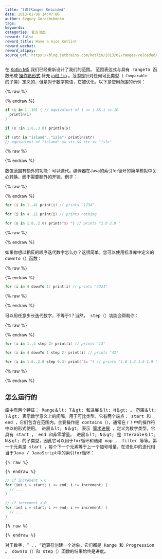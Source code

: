 ```yaml
---
title: "[译]Ranges Reloaded"
date: 2013-02-06 14:47:00
author: Evgeny Gerashchenko
tags:
keywords:
categories: 官方动态
reward: false
reward_title: Have a nice Kotlin!
reward_wechat:
reward_alipay:
source_url: https://blog.jetbrains.com/kotlin/2013/02/ranges-reloaded/
---
```


在 [Kotlin M5](http://blog.jetbrains.com/kotlin/2013/02/kotlin-m5-is-out/) 我们已经重新设计了我们的范围。<span id =“more-855”> </span>
范围表达式与具有<tt> rangeTo </tt>函数形成 [操作员形式](http://confluence.jetbrains.com/display/Kotlin/Operator+overloading#Operatoroverloading-Binaryoperations) 补充 [in和！in](http://confluence.jetbrains.com/display/Kotlin/Operator+overloading#Operatoroverloading-in) 。范围是针对任何可比类型（<code> Comparable </code>的子类）定义的，但是对于数字原语，它被优化。以下是使用范围的示例：

{% raw %}
<p></p>
{% endraw %}

```kotlin
if (i in 1..10) { // equivalent of 1 <= i && i <= 10
  println(i)
}
 
if (x !in 1.0..3.0) println(x)
 
if (str in "island".."isle") println(str)
// equivalent of "island" <= str && str <= "isle"
```

{% raw %}
<p></p>
{% endraw %}

数值范围有额外的功能：可以迭代。编译器在Java的索引for循环的简单模拟中关心转换，而不需要额外的开销。例子：

{% raw %}
<p></p>
{% endraw %}

```kotlin
for (i in 1..4) print(i) // prints "1234"  
 
for (i in 4..1) print(i) // prints nothing
 
for (x in 1.0..2.0) print("$x ") // prints "1.0 2.0 "
```

{% raw %}
<p></p>
{% endraw %}

如果你想以相反的顺序迭代数字怎么办？这很简单。您可以使用标准库中定义的<tt> downTo（）</tt>函数：

{% raw %}
<p></p>
{% endraw %}

```kotlin
for (i in 4 downTo 1) print(i) // prints "4321"
```

{% raw %}
<p></p>
{% endraw %}

可以用任意步长迭代数字，不等于1？当然，<tt> step（）</tt>功能会帮助你：

{% raw %}
<p></p>
{% endraw %}

```kotlin
for (i in 1..4 step 2) print(i) // prints "13"  
 
for (i in 4 downTo 1 step 2) print(i) // prints "42"  
 
for (i in 1.0..2.0 step 0.3) print("$x ") // prints "1.0 1.3 1.6 1.9 "
```

{% raw %}
<p></p>
{% endraw %}

## 怎么运行的

库中有两个特征：<tt> Range＆lt; T＆gt; </tt>和<tt>进展＆lt; N＆gt; </tt>。
<tt>范围＆lt; T＆gt; </tt>表示数学意义上的间隔，用于可比类型。它有两个端点：<tt> start </tt>和<tt> end </tt>，它们包含在范围内。主要操作是<tt> contains（）</tt>，通常在</tt> / <tt>！中的</tt>操作符中以<tt>的形式使用。
<tt>进展＆lt; N＆gt; </tt>表示 [算术进展](http://en.wikipedia.org/wiki/Arithmetic_progression) ，定义为数字类型。它具有<tt> start </tt>，<tt> end </tt>和非零<tt>增量</tt>。 <tt>进展＆lt; N＆gt; </tt>是<tt> Iterable＆lt; N＆gt; </tt>的子类型，因此它可以用于for循环和诸如<tt> map </tt>，<tt > filter </tt>等等。第一个元素是<tt> start </tt>，每个下一个元素等于上一个加号<tt>增量</tt>。在<tt>进化中的迭代</tt>相当于Java / JavaScript中的索引for循环：

{% raw %}
<p></p>
{% endraw %}

```kotlin
// if increment > 0
for (int i = start; i <= end; i += increment) {
  // ...
}
 
// if increment < 0
for (int i = start; i >= end; i += increment) {
  // ...
}
```

{% raw %}
<p></p>
{% endraw %}

对于数字，“<tt> .. </tt>”运算符创建一个对象，它们都是<tt> Range </tt>和<tt> Progression </tt>。 <tt> downTo（）</tt>和<tt> step（）</tt>函数的结果始终是<tt>进度</tt>。
